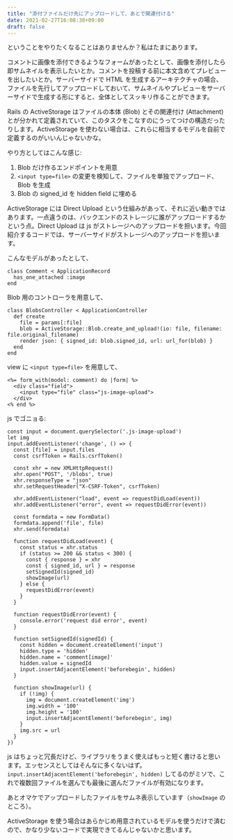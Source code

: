 ```yaml
---
title: "添付ファイルだけ先にアップロードして、あとで関連付ける"
date: 2021-02-27T16:08:38+09:00
draft: false
---
```


ということをやりたくなることはありませんか？私はたまにあります。

コメントに画像を添付できるようなフォームがあったとして、画像を添付したら即サムネイルを表示したいとか。コメントを投稿する前に本文含めてプレビューを出したいとか。サーバーサイドで HTML を生成するアーキテクチャの場合、ファイルを先行してアップロードしておいて、サムネイルやプレビューをサーバーサイドで生成する形にすると、全体としてスッキリ作ることができます。

Rails の ActiveStorage はファイルの本体 (Blob) とその関連付け (Attachment) とが分かれて定義されていて、このタスクをこなすのにうってつけの構造だったりします。ActiveStorage を使わない場合は、これらに相当するモデルを自前で定義するのがいいんじゃないかな。

やり方としてはこんな感じ:

1. Blob だけ作るエンドポイントを用意
2. `<input type=file>` の変更を検知して、ファイルを単独でアップロード、Blob を生成
3. Blob の signed_id を hidden field に埋める

ActiveStorage には Direct Upload という仕組みがあって、それに近い動きではあります。一点違うのは、バックエンドのストレージに誰がアップロードするかという点。Direct Upload は js がストレージへのアップロードを担います。今回紹介するコードでは、サーバーサイドがストレージへのアップロードを担います。

こんなモデルがあったとして、

```
class Comment < ApplicationRecord
  has_one_attached :image
end
```

Blob 用のコントローラを用意して、

```
class BlobsController < ApplicationController
  def create
    file = params[:file]
    blob = ActiveStorage::Blob.create_and_upload!(io: file, filename: file.original_filename)
    render json: { signed_id: blob.signed_id, url: url_for(blob) }
  end
end
```

view に `<input type=file>` を用意して、

```
<%= form_with(model: comment) do |form| %>
  <div class="field">
    <input type="file" class="js-image-upload">
  </div>
<% end %>
```

js でゴニョる:

```
const input = document.querySelector('.js-image-upload')
let img
input.addEventListener('change', () => {
  const [file] = input.files
  const csrfToken = Rails.csrfToken()

  const xhr = new XMLHttpRequest()
  xhr.open("POST", '/blobs', true)
  xhr.responseType = "json"
  xhr.setRequestHeader("X-CSRF-Token", csrfToken)

  xhr.addEventListener("load", event => requestDidLoad(event))
  xhr.addEventListener("error", event => requestDidError(event))

  const formdata = new FormData()
  formdata.append('file', file)
  xhr.send(formdata)

  function requestDidLoad(event) {
    const status = xhr.status
    if (status >= 200 && status < 300) {
      const { response } = xhr
      const { signed_id, url } = response
      setSignedId(signed_id)
      showImage(url)
    } else {
      requestDidError(event)
    }
  }

  function requestDidError(event) {
    console.error('request did error', event)
  }

  function setSignedId(signedId) {
    const hidden = document.createElement('input')
    hidden.type = 'hidden'
    hidden.name = 'comment[image]'
    hidden.value = signedId
    input.insertAdjacentElement('beforebegin', hidden)
  }

  function showImage(url) {
    if (!img) {
      img = document.createElement('img')
      img.width = '100'
      img.height = '100'
      input.insertAdjacentElement('beforebegin', img)
    }
    img.src = url
  }
})
```

js はちょっと冗長だけど、ライブラリをうまく使えばもっと短く書けると思います。エッセンスとしてはそんなに多くないはず。
`input.insertAdjacentElement('beforebegin', hidden)` してるのがミソで、これで複数回ファイルを選んでも最後に選んだファイルが有効になります。

あとオマケでアップロードしたファイルをサムネ表示しています（`showImage` のところ）。

ActiveStorage を使う場合はあらかじめ用意されているモデルを使うだけで済むので、かなり少ないコードで実現できてるんじゃないかと思います。
